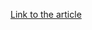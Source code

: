 [Link to the article](https://www.trendmicro.com/en_us/research/24/f/targetcompany-s-linux-variant-targets-esxi-environments.html)
